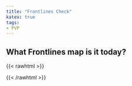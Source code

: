 ```yaml
---
title: "Frontlines Check"
katex: true
tags:
- PVP
---
```

## What Frontlines map is it today?
{{< rawhtml >}}
<div id="frontlines">

</div>
<script>
let div = document.getElementById("frontlines");
let today = new Date();
let start = new Date("08/29/2023");
let roulette = ["Seal Rock", "Shatter", "Onsaal Hakar"];
console.log(start.getTime());
let dayIndex = Math.floor((today.getTime() - start.getTime()) / (1000 * 60 * 60 * 24)) % 3;
console.log(dayIndex);
div.innerHTML = roulette[dayIndex];
</script>
{{< /rawhtml >}}